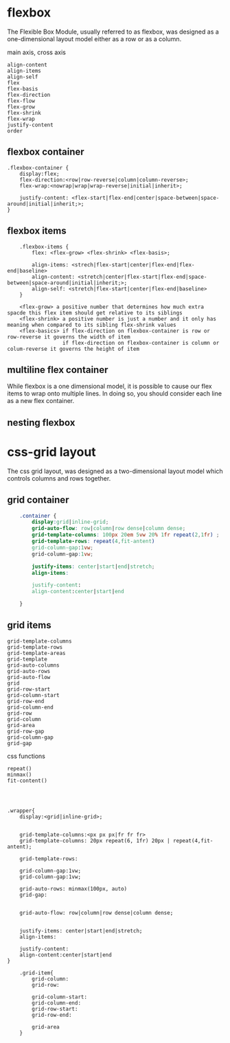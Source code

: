 # flexbox

The Flexible Box Module, usually referred to as flexbox, was designed as a one-dimensional layout model either as a row or as a column.

main axis, cross axis

    align-content
    align-items
    align-self
    flex
    flex-basis
    flex-direction
    flex-flow
    flex-grow
    flex-shrink
    flex-wrap
    justify-content
    order


## flexbox container

    .flexbox-container {
        display:flex;
        flex-direction:<row|row-reverse|column|column-reverse>;
        flex-wrap:<nowrap|wrap|wrap-reverse|initial|inherit>;
        
        justify-content: <flex-start|flex-end|center|space-between|space-around|initial|inherit;>;
    }


## flexbox items

        .flexbox-items {
            flex: <flex-grow> <flex-shrink> <flex-basis>;

            align-items: <strech|flex-start|center|flex-end|flex-end|baseline>
            align-content: <stretch|center|flex-start|flex-end|space-between|space-around|initial|inherit;>;
            align-self: <stretch|flex-start|center|flex-end|baseline>
        }

        <flex-grow> a positive number that determines how much extra spacde this flex item should get relative to its siblings
        <flex-shrink> a positive number is just a number and it only has meaning when compared to its sibling flex-shrink values
        <flex-basics> if flex-direction on flexbox-container is row or row-reverse it governs the width of item
                      if flex-direction on flexbox-container is column or colum-reverse it governs the height of item

## multiline flex container

While flexbox is a one dimensional model, it is possible to cause our flex items to wrap onto multiple lines. In doing so, you should consider each line as a new flex container. 



## nesting flexbox
















# css-grid layout

The css grid layout, was designed as a two-dimensional layout model which controls columns and rows together.


## grid container

```css
    .container {
        display:grid|inline-grid;
        grid-auto-flow: row|column|row dense|column dense;
        grid-template-columns: 100px 20em 5vw 20% 1fr repeat(2,1fr) ;
        grid-template-rows: repeat(4,fit-antent)
        grid-column-gap:1vw;
        grid-column-gap:1vw;

        justify-items: center|start|end|stretch;
        align-items:

        justify-content:
        align-content:center|start|end

    }

```
## grid items

    grid-template-columns
    grid-template-rows
    grid-template-areas
    grid-template
    grid-auto-columns
    grid-auto-rows
    grid-auto-flow
    grid
    grid-row-start
    grid-column-start
    grid-row-end
    grid-column-end
    grid-row
    grid-column
    grid-area
    grid-row-gap
    grid-column-gap
    grid-gap

css functions

    repeat()
    minmax()
    fit-content()




    .wrapper{
        display:<grid|inline-grid>;

        
        grid-template-columns:<px px px|fr fr fr>
        grid-template-columns: 20px repeat(6, 1fr) 20px | repeat(4,fit-antent);
        
        grid-template-rows: 

        grid-column-gap:1vw;
        grid-column-gap:1vw;

        grid-auto-rows: minmax(100px, auto)
        grid-gap:


        grid-auto-flow: row|column|row dense|column dense;


        justify-items: center|start|end|stretch;
        align-items:

        justify-content:
        align-content:center|start|end
    }

        .grid-item{
            grid-column:
            grid-row:

            grid-column-start:
            grid-column-end:
            grid-row-start:
            grid-row-end:

            grid-area
        }



